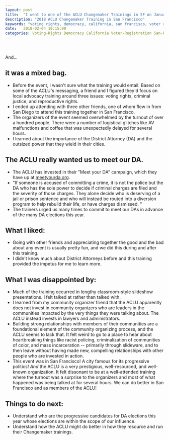 ```yaml
---
layout: post
title:  "I went to one of the ACLU Changemaker Trainings in SF on January 27, 2018"
description: "2018 ACLU Changemaker Training in San Francisco"
keywords: "voting rights, democracy, california, san francisco, voter registration, ACLU, 2018, training"
date:   2018-02-04 10:15:00
categories: Voting-Rights Democracy California Voter-Registration San-Francisco ACLU 2018
---
```

<br>

And...

## it was a mixed bag.

* Before the event, I wasn't sure what the training would entail. Based on some of the ACLU's messaging, a friend and I figured they'd focus on local advocacy training around three issues: voting rights, criminal justice, and reproductive rights.
* I ended up attending with three other friends, one of whom flew in from San Diego to attend this training together in San Francisco.
* The organizers of the event seemed overwhelmed by the turnout of over a hundred people. There were a number of logistical glitches like AV malfunctions and coffee that was unexpectedly delayed for several hours.
* I learned about the importance of the District Attorney (DA) and the outsized power that they wield in their cities.


## The ACLU really wanted us to meet our DA.

* The ACLU has invested in their "Meet your DA" campaign, which they have up at [meetyourda.org](https://meetyourda.org/).
* "If someone is accused of committing a crime, it is not the police but the DA who has the sole power to decide if criminal charges are filed and the severity of those charges. They alone decide who is deserving of a jail or prison sentence and who will instead be routed into a diversion program to help rebuild their life, or have charges dismissed. "
* The trainers urged us many times to commit to meet our DAs in advance of the many DA elections this year.


## What I liked:

* Going with other friends and appreciating together the good and the bad about any event is usually pretty fun, and we did this during and after this training.
* I didn't know much about District Attorneys before and this training provided the impetus for me to learn more.


## What I was disappointed by:

* Much of the training occurred in lengthy classroom-style slideshow presentations. I felt talked at rather than talked with.
* I learned from my community organizer friend that the ACLU apparently does not invest in community organizers who are leaders in the communities impacted by the very things they were talking about. The ACLU instead invests in lawyers and administrators.
* Building strong relationships with members of their communities are a foundational element of the community organizing process, and the ACLU seems to lack that. It felt weird to go to a place to hear about heartbreaking things like racist policing, criminalization of communities of color, and mass incarceration -- primarily through slideware, and to then leave without having made new, compelling relationships with other people who are invested in action.
* This event was in San Francisco! A city famous for its progressive politics! _And_ the ACLU is a very prestigious, well-resourced, and well-known organization. It felt dissonant to be at a well-attended training where the turnout was a surprise to the organizers and most of what happened was being talked at for several hours. We can do better in San Francisco and as members of the ACLU!


## Things to do next:

* Understand who are the progressive candidates for DA elections this year whose elections are within the scope of our influence.
* Understand how the ACLU might do better in how they resource and run their Changemaker trainings.
